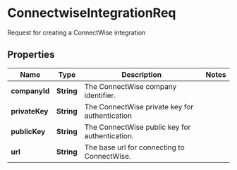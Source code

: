 

# ConnectwiseIntegrationReq

Request for creating a ConnectWise integration

## Properties

| Name | Type | Description | Notes |
|------------ | ------------- | ------------- | -------------|
|**companyId** | **String** | The ConnectWise company identifier. |  |
|**privateKey** | **String** | The ConnectWise private key for authentication |  |
|**publicKey** | **String** | The ConnectWise public key for authentication. |  |
|**url** | **String** | The base url for connecting to ConnectWise. |  |



